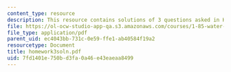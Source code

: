 ```yaml
---
content_type: resource
description: This resource contains solutions of 3 questions asked in Homework 3.
file: https://ol-ocw-studio-app-qa.s3.amazonaws.com/courses/1-85-water-and-wastewater-treatment-engineering-spring-2006/7fd1401e750bd3fa0a46e43eaeaa8499_homework3soln.pdf
file_type: application/pdf
parent_uid: ec4043bb-731c-0e59-ffe1-ab40584f19a2
resourcetype: Document
title: homework3soln.pdf
uid: 7fd1401e-750b-d3fa-0a46-e43eaeaa8499
---
```


